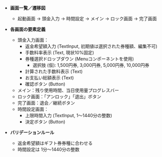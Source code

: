 * **画面一覧／遷移図**

  * 起動画面 → 頭金入力 → 時間設定 → メイン → ロック画面 → 完了画面
* **各画面の要素定義**

  * 頭金入力画面：
    *   返金希望額入力 (TextInput, 初期値は選択された券種額、編集不可)
    *   手数料率表示 (Text, 現状10%固定)
    *   券種選択ドロップダウン (Menuコンポーネントを使用)
        *   選択肢 (仮): 1,500円券, 3,000円券, 5,000円券, 10,000円券
    *   計算された手数料表示 (Text)
    *   お支払い総額表示 (Text)
    *   確認ボタン (Button)
  * メイン：残り使用時間、当日使用量プログレスバー
  * ロック画面：「アンロック」「退出」ボタン
  * 完了画面：退会／継続ボタン
  * 時間設定画面：
    *   上限時間入力 (TextInput, 1～1440分の整数)
    *   決定ボタン (Button)
* **バリデーションルール**

  * 返金希望額はギフト券券種に合わせる
  * 時間設定は 1分～1440分の整数 